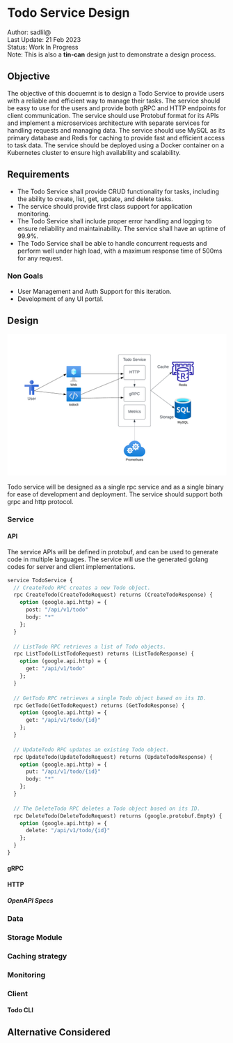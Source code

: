 # Todo Service Design

Author: sadlil@<br/>
Last Update: 21 Feb 2023<br/>
Status: Work In Progress<br/>
Note: This is also a **tin-can** design just to demonstrate a design process.<br/>

## Objective

The objective of this docuemnt is to design a Todo Service to provide users with a reliable and efficient way to manage their tasks. The service should be easy to use for the users and provide both gRPC and HTTP endpoints for client communication. The service should use Protobuf format for its APIs and implement a microservices architecture with separate services for handling requests and managing data. The service should use MySQL as its primary database and Redis for caching to provide fast and efficient access to task data. The service should be deployed using a Docker container on a Kubernetes cluster to ensure high availability and scalability.

## Requirements

- The Todo Service shall provide CRUD functionality for tasks, including the ability to create, list, get, update, and delete tasks.
- The service should provide first class support for application monitoring.
- The Todo Service shall include proper error handling and logging to ensure reliability and maintainability. The service shall have an uptime of 99.9%.
- The Todo Service shall be able to handle concurrent requests and perform well under high load, with a maximum response time of 500ms for any request.

### Non Goals

- User Management and Auth Support for this iteration.
- Development of any UI portal.

## Design

![Highlevel architecture](img/design.png "High level todo service architecture")

Todo service will be designed as a single rpc service and as a single binary for ease of development and deployment. The service should support
both grpc and http protocol.

### Service

#### API

The service APIs will be defined in protobuf, and can be used to generate code in multiple languages. The service will
use the generated golang codes for server and client implementations.

```proto
service TodoService {
  // CreateTodo RPC creates a new Todo object.
  rpc CreateTodo(CreateTodoRequest) returns (CreateTodoResponse) {
    option (google.api.http) = {
      post: "/api/v1/todo"
      body: "*"
    };
  }

  // ListTodo RPC retrieves a list of Todo objects.
  rpc ListTodo(ListTodoRequest) returns (ListTodoResponse) {
    option (google.api.http) = {
      get: "/api/v1/todo"
    };
  }

  // GetTodo RPC retrieves a single Todo object based on its ID.
  rpc GetTodo(GetTodoRequest) returns (GetTodoResponse) {
    option (google.api.http) = {
      get: "/api/v1/todo/{id}"
    };
  }

  // UpdateTodo RPC updates an existing Todo object.
  rpc UpdateTodo(UpdateTodoRequest) returns (UpdateTodoResponse) {
    option (google.api.http) = {
      put: "/api/v1/todo/{id}"
      body: "*"
    };
  }

  // The DeleteTodo RPC deletes a Todo object based on its ID.
  rpc DeleteTodo(DeleteTodoRequest) returns (google.protobuf.Empty) {
    option (google.api.http) = {
      delete: "/api/v1/todo/{id}"
    };
  }
}
```

#### gRPC

#### HTTP

##### OpenAPI Specs

### Data

### Storage Module

### Caching strategy

### Monitoring

### Client

#### Todo CLI

## Alternative Considered
